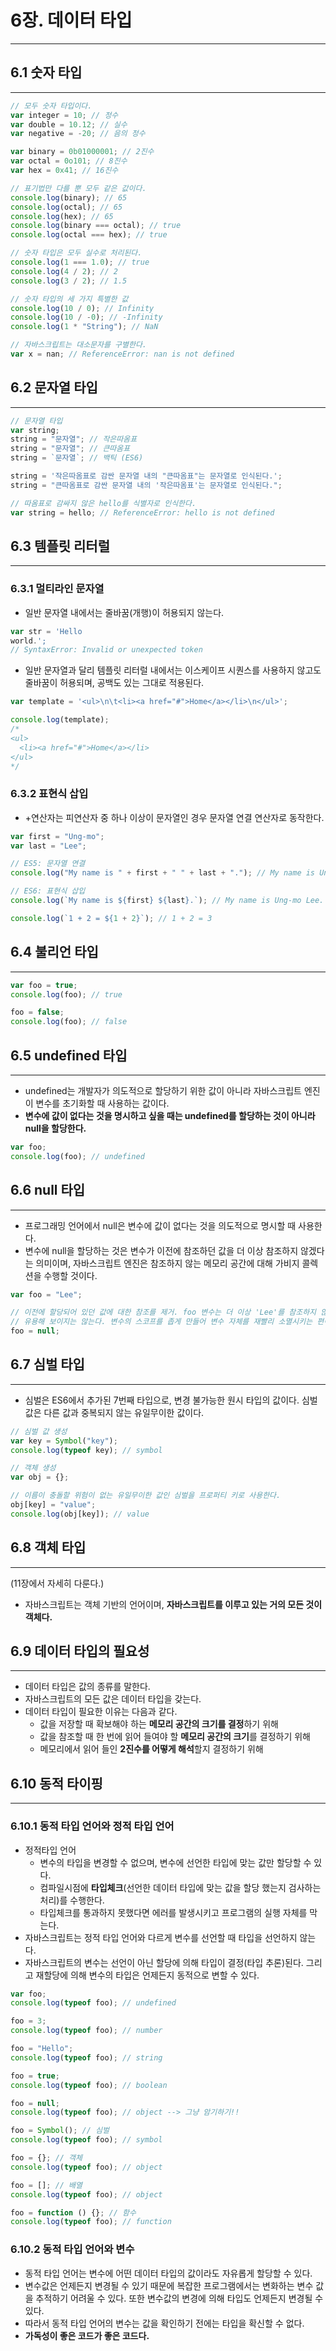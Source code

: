 # 6장. 데이터 타입

---

## 6.1 숫자 타입

---

```jsx
// 모두 숫자 타입이다.
var integer = 10; // 정수
var double = 10.12; // 실수
var negative = -20; // 음의 정수

var binary = 0b01000001; // 2진수
var octal = 0o101; // 8진수
var hex = 0x41; // 16진수

// 표기법만 다를 뿐 모두 같은 값이다.
console.log(binary); // 65
console.log(octal); // 65
console.log(hex); // 65
console.log(binary === octal); // true
console.log(octal === hex); // true

// 숫자 타입은 모두 실수로 처리된다.
console.log(1 === 1.0); // true
console.log(4 / 2); // 2
console.log(3 / 2); // 1.5

// 숫자 타입의 세 가지 특별한 값
console.log(10 / 0); // Infinity
console.log(10 / -0); // -Infinity
console.log(1 * "String"); // NaN

// 자바스크립트는 대소문자를 구별한다.
var x = nan; // ReferenceError: nan is not defined
```

## 6.2 문자열 타입

---

```jsx
// 문자열 타입
var string;
string = "문자열"; // 작은따옴표
string = "문자열"; // 큰따옴표
string = `문자열`; // 백틱 (ES6)

string = '작은따옴표로 감싼 문자열 내의 "큰따옴표"는 문자열로 인식된다.';
string = "큰따옴표로 감싼 문자열 내의 '작은따옴표'는 문자열로 인식된다.";

// 따옴표로 감싸지 않은 hello를 식별자로 인식한다.
var string = hello; // ReferenceError: hello is not defined
```

## 6.3 템플릿 리터럴

---

### 6.3.1 멀티라인 문자열

-   일반 문자열 내에서는 줄바꿈(개행)이 허용되지 않는다.

```jsx
var str = 'Hello
world.';
// SyntaxError: Invalid or unexpected token
```

-   일반 문자열과 달리 템플릿 리터럴 내에서는 이스케이프 시퀀스를 사용하지 않고도 줄바꿈이 허용되며, 공백도 있는 그대로 적용된다.

```jsx
var template = '<ul>\n\t<li><a href="#">Home</a></li>\n</ul>';

console.log(template);
/*
<ul>
  <li><a href="#">Home</a></li>
</ul>
*/
```

### 6.3.2 표현식 삽입

-   +연산자는 피연산자 중 하나 이상이 문자열인 경우 문자열 연결 연산자로 동작한다.

```jsx
var first = "Ung-mo";
var last = "Lee";

// ES5: 문자열 연결
console.log("My name is " + first + " " + last + "."); // My name is Ung-mo Lee.

// ES6: 표현식 삽입
console.log(`My name is ${first} ${last}.`); // My name is Ung-mo Lee.

console.log(`1 + 2 = ${1 + 2}`); // 1 + 2 = 3
```

## 6.4 불리언 타입

---

```jsx
var foo = true;
console.log(foo); // true

foo = false;
console.log(foo); // false
```

## 6.5 undefined 타입

---

-   undefined는 개발자가 의도적으로 할당하기 위한 값이 아니라 자바스크립트 엔진이 변수를 초기화할 때 사용하는 값이다.
-   **변수에 값이 없다는 것을 명시하고 싶을 때는 undefined를 할당하는 것이 아니라 null을 할당한다.**

```jsx
var foo;
console.log(foo); // undefined
```

## 6.6 null 타입

---

-   프로그래밍 언어에서 null은 변수에 값이 없다는 것을 의도적으로 명시할 때 사용한다.
-   변수에 null을 할당하는 것은 변수가 이전에 참조하던 값을 더 이상 참조하지 않겠다는 의미이며, 자바스크립트 엔진은 참조하지 않는 메모리 공간에 대해 가비지 콜렉션을 수행할 것이다.

```jsx
var foo = "Lee";

// 이전에 할당되어 있던 값에 대한 참조를 제거. foo 변수는 더 이상 'Lee'를 참조하지 않는다.
// 유용해 보이지는 않는다. 변수의 스코프를 좁게 만들어 변수 자체를 재빨리 소멸시키는 편이 낫다.
foo = null;
```

## 6.7 심벌 타입

---

-   심벌은 ES6에서 추가된 7번째 타입으로, 변경 불가능한 원시 타입의 값이다. 심벌 값은 다른 값과 중복되지 않는 유일무이한 값이다.

```jsx
// 심벌 값 생성
var key = Symbol("key");
console.log(typeof key); // symbol

// 객체 생성
var obj = {};

// 이름이 충돌할 위험이 없는 유일무이한 값인 심벌을 프로퍼티 키로 사용한다.
obj[key] = "value";
console.log(obj[key]); // value
```

## 6.8 객체 타입

---

(11장에서 자세히 다룬다.)

-   자바스크립트는 객체 기반의 언어이며, **자바스크립트를 이루고 있는 거의 모든 것이 객체다.**

## 6.9 데이터 타입의 필요성

---

-   데이터 타입은 값의 종류를 말한다.
-   자바스크립트의 모든 값은 데이터 타입을 갖는다.
-   데이터 타입이 필요한 이유는 다음과 같다.
    -   값을 저장할 때 확보해야 하는 **메모리 공간의 크기를 결정**하기 위해
    -   값을 참조할 때 한 번에 읽어 들여야 할 **메모리 공간의 크기**를 결정하기 위해
    -   메모리에서 읽어 들인 **2진수를 어떻게 해석**할지 결정하기 위해

## 6.10 동적 타이핑

---

### 6.10.1 동적 타입 언어와 정적 타입 언어

-   정적타입 언어
    -   변수의 타입을 변경할 수 없으며, 변수에 선언한 타입에 맞는 값만 할당할 수 있다.
    -   컴파일시점에 **타입체크**(선언한 데이터 타입에 맞는 값을 할당 했는지 검사하는 처리)를 수행한다.
    -   타입체크를 통과하지 못했다면 에러를 발생시키고 프로그램의 실행 자체를 막는다.
-   자바스크립트는 정적 타입 언어와 다르게 변수를 선언할 때 타입을 선언하지 않는다.
-   자바스크립트의 변수는 선언이 아닌 할당에 의해 타입이 결정(타입 추론)된다. 그리고 재할당에 의해 변수의 타입은 언제든지 동적으로 변할 수 있다.

```jsx
var foo;
console.log(typeof foo); // undefined

foo = 3;
console.log(typeof foo); // number

foo = "Hello";
console.log(typeof foo); // string

foo = true;
console.log(typeof foo); // boolean

foo = null;
console.log(typeof foo); // object --> 그냥 암기하기!!

foo = Symbol(); // 심벌
console.log(typeof foo); // symbol

foo = {}; // 객체
console.log(typeof foo); // object

foo = []; // 배열
console.log(typeof foo); // object

foo = function () {}; // 함수
console.log(typeof foo); // function
```

### 6.10.2 동적 타입 언어와 변수

-   동적 타입 언어는 변수에 어떤 데이터 타입의 값이라도 자유롭게 할당할 수 있다.
-   변수값은 언제든지 변경될 수 있기 때문에 복잡한 프로그램에서는 변화하는 변수 값을 추적하기 어려울 수 있다. 또한 변수값의 변경에 의해 타입도 언제든지 변경될 수 있다.
-   따라서 동적 타입 언어의 변수는 값을 확인하기 전에는 타입을 확신할 수 없다.
-   **가독성이 좋은 코드가 좋은 코드다.**
